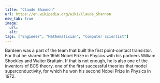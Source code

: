 ```yaml
---
title: "Claude Shannon"
url: https://en.wikipedia.org/wiki/Claude_Shannon
new_tab: true
image:
  url:
  alt:
tags: ["Engineer", "Mathematician", "Computer Scientist"]
---
```


Bardeen was a part of the team that built the first point-contact transistor. For that he shared the 1956 Nobel Prize in Physics with his partners William Shockley and Walter Brattain. If that is not enough, he is also one of the inventors of BCS theory, one of the first successful theories that model superconductivity, for which he won his second Nobel Prize in Physics in 1972.
